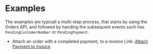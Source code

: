 # Examples

The examples are typicall a multi-step process, that starts by using the Orders API, and followed by handing the
subsequent events such has `PendingCustomerNumber` or `PendingPayment`.

* Attach an order with a completed payment, to a invoice Link: [Attach Payment to invoice](AttachPaymentToInvoice/) 
